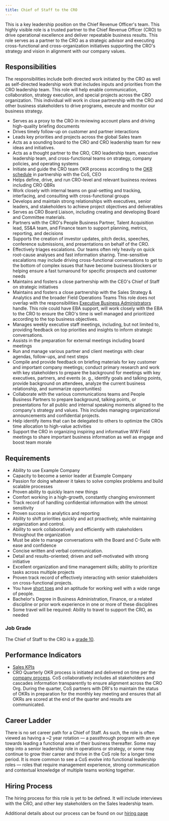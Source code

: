 ```yaml
---
title: Chief of Staff to the CRO
---
```


This is a key leadership position on the Chief Revenue Officer's team. This highly visible role is a trusted partner to the Chief Revenue Officer (CRO) to drive operational excellence and deliver repeatable business results. This role serves as a partner to the CRO as a strategic advisor and executing cross-functional and cross-organization initiatives supporting the CRO's strategy and vision in alignment with our company values.

## Responsibilities

The responsibilities include both directed work initiated by the CRO as well as self-directed leadership work that includes inputs and priorities from the CRO leadership team. This role will help enable communication, collaboration, strategy execution, and special projects across the CRO organization. This individual will work in close partnership with the CRO and other business stakeholders to drive programs, execute and monitor our business strategy.

- Serves as a proxy to the CRO in reviewing account plans and driving high-quality briefing documents
- Drives timely follow-up on customer and partner interactions
- Leads key priorities and projects across the global Sales team
- Acts as a sounding board to the CRO and CRO leadership team for new ideas and initiatives.
- Acts as a thought partner to the CRO, CRO leadership team, executive leadership team, and cross-functional teams on strategy, company policies, and operating systems
- Initiate and guide the CRO team OKR process according to the [OKR schedule](/handbook/company/okrs/#schedule) in partnership with the CoS, CEO
- Helps define, drive, and run CRO-level and relevant business reviews including CRO QBRs
- Work closely with internal teams on goal-setting and tracking, interfacing, and consulting with cross-functional groups
- Develops and maintain strong relationships with executives, senior leaders, and stakeholders to achieve project objectives and deliverables
- Serves as CRO Board Liaison, including creating and developing Board and Committee materials.
- Partners with the CRO's People Business Partner, Talent Acquisition lead, SS&A team, and Finance team to support planning, metrics, reporting, and decisions
- Supports the creation of investor updates, pitch decks, speeches, conference submissions, and presentations on behalf of the CRO.
- Effectively triages escalations. Our teams often rely heavily on quick root-cause analyses and fast information sharing. Time-sensitive escalations may include driving cross-functional conversations to get to the bottom of complex issues that have become business blockers or helping ensure a fast turnaround for specific prospects and customer needs
- Maintains and fosters a close partnership with the CEO's Chief of Staff on strategic initiatives
- Maintains and fosters a close partnership with the Sales Strategy & Analytics and the broader Field Operations Teams
This role does not overlap with the responsibilities [Executive Business Administrators](/job-families/people-group/executive-business-administrator/) handle. This role could have EBA support, will work closely with the EBA to the CRO to ensure the CRO's time is well managed and prioritized according to the top business objectives.
- Manages weekly executive staff meetings, including, but not limited to, providing feedback on top priorities and insights to inform strategic conversations.
- Assists in the preparation for external meetings including board meetings
- Run and manage various partner and client meetings with clear agendas, follow-ups, and next steps
- Compile and provide feedback on briefing materials for key customer and important company meetings; conduct primary research and work with key stakeholders to prepare the background for meetings with key executives, partners, and events (e. g., identify goals and talking points, provide background on attendees, analyze the current business relationship, and summarize opportunities)
- Collaborate with the various communications teams and People Business Partners to prepare background, talking points, or presentations for all public and internal speaking moments aligned to the company's strategy and values.  This includes managing organizational announcements and confidential projects.
- Help identify items that can be delegated to others to optimize the CROs time allocation to high-value activities
- Support the CRO in organizing inspiring and informative WW Field meetings to share important business information as well as engage and boost team morale

## Requirements

- Ability to use Example Company
- Capacity to become a senior leader at Example Company
- Passion for doing whatever it takes to solve complex problems and build scalable processes
- Proven ability to quickly learn new things
- Comfort working in a high-growth, constantly changing environment
- Track record of handling confidential information with the utmost sensitivity
- Proven success in analytics and reporting
- Ability to shift priorities quickly and act proactively, while maintaining organization and control.
- Ability to work collaboratively and efficiently with stakeholders throughout the organization
- Must be able to manage conversations with the Board and C-Suite with ease and confidence
- Concise written and verbal communication.
- Detail and results-oriented; driven and self-motivated with strong initiative
- Excellent organization and time management skills; ability to prioritize tasks across multiple projects
- Proven track record of effectively interacting with senior stakeholders on cross-functional projects.
- You have [short toes](/handbook/values/#short-toes) and an aptitude for working well with a wide range of people.
- Bachelor's Degree in Business Administration, Finance, or a related discipline or prior work experience in one or more of these disciplines
- Some travel will be required: Ability to travel to support the CRO, as needed

### Job Grade

The Chief of Staff to the CRO is a [grade 10](/handbook/total-rewards/compensation/compensation-calculator/#example_company-job-grades).

## Performance Indicators

- [Sales KPIs](https://internal.example_company.com/handbook/company/performance-indicators/sales/#kpi-summary)
- CRO Quarterly OKR process is initiated and delivered on time per the [company process](/handbook/company/okrs/#okr-process-at-example_company). CoS collaboratively includes all stakeholders and cascades information transparently to ensure alignment across the CRO Org. During the quarter, CoS partners with DRI's to maintain the status of OKRs in preparation for the monthly key meeting and ensures that all OKRs are scored at the end of the quarter and results are communicated.

## Career Ladder

There is no set career path for a Chief of Staff. As such, the role is often viewed as having a ~2 year rotation — a passthrough program with an eye towards leading a functional area of their business thereafter. Some may step into a senior leadership role in operations or strategy, or some may continue to grow thier career and thrive in the CoS role for a longer time period. It is more common to see a CoS evolve into functional leadership roles — roles that require management experience, strong communication and contextual knowledge of multiple teams working together.

## Hiring Process

The hiring process for this role is yet to be defined. It will include interviews with the CRO, and other key stakeholders on the Sales leadership team.

Additional details about our process can be found on our [hiring page](/handbook/hiring/)
